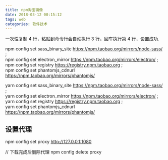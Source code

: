 ```yaml
---
title: npm淘宝镜像
date: 2018-03-12 00:15:12
tags: web
categories: 软件技术
---
```


一次性复制 4 行，粘贴到命令行会自动执行 3 行，回车执行第 4 行，设置成功.

npm config set sass_binary_site https://npm.taobao.org/mirrors/node-sass/  ;  
npm config set electron_mirror https://npm.taobao.org/mirrors/electron/  ;  
npm config set registry https://registry.npm.taobao.org  ;  
npm config set phantomjs_cdnurl https://npm.taobao.org/mirrors/phantomjs/  

yarn config set sass_binary_site https://npm.taobao.org/mirrors/node-sass/  ;  
yarn config set electron_mirror https://npm.taobao.org/mirrors/electron/  ;  
yarn config set registry https://registry.npm.taobao.org  ;  
yarn config set phantomjs_cdnurl https://npm.taobao.org/mirrors/phantomjs/  

## 设置代理

npm config set proxy http://127.0.0.1:1080

// 下载完成后删除代理
npm config delete proxy
